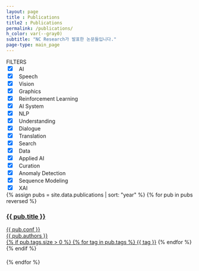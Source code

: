 ```yaml
---
layout: page
title : Publications
title2 : Publications
permalink: /publications/
h_color: var(--gray0)
subtitle: "NC Research가 발표한 논문들입니다."
page-type: main_page
---
```


<script src="{{ site.baseurl | prepend: site.url }}/assets/js/publications.js"></script>

<div class="home">
    <div class="blog-page">
        <div class="item-filter">
          <div class="item-filter-title">
            FILTERS
          </div>
          <div class="blog-filter-big">
            <input type="checkbox" id="ai" checked/><label for="ai"></label><span class="blog-filter-big-title">　AI</span><span id="ai_chevron" class="chevron"></span>
          </div>
          <div id="ai_subtech">
            <div class="blog-filter-small"><input type="checkbox" id="speech" checked/><label for="speech"></label><span class="blog-filter-small-title">　Speech</span></div>
            <div class="blog-filter-small"><input type="checkbox" id="vision" checked/><label for="vision"></label><span class="blog-filter-small-title">　Vision</span></div>
            <div class="blog-filter-small"><input type="checkbox" id="graphics" checked/><label for="graphics"></label><span class="blog-filter-small-title">　Graphics</span></div>
            <div class="blog-filter-small"><input type="checkbox" id="reinforcement_learning" checked/><label for="reinforcement_learning"></label><span class="blog-filter-small-title">　Reinforcement Learning</span></div>
            <div class="blog-filter-small"><input type="checkbox" id="ai_system" checked/><label for="ai_system"></label><span class="blog-filter-small-title">　AI System</span></div>
          </div>
          <div class="blog-filter-big">
            <input type="checkbox" id="nlp" checked/><label for="nlp"></label><span class="blog-filter-big-title">　NLP</span><span id="nlp_chevron" class="chevron"></span>
          </div>
          <div id="nlp_subtech">
            <div class="blog-filter-small"><input type="checkbox" id="understanding" checked/><label for="understanding"></label><span class="blog-filter-small-title">　Understanding</span></div>
            <div class="blog-filter-small"><input type="checkbox" id="dialogue" checked/><label for="dialogue"></label><span class="blog-filter-small-title">　Dialogue</span></div>
            <div class="blog-filter-small"><input type="checkbox" id="translation" checked/><label for="translation"></label><span class="blog-filter-small-title">　Translation</span></div>
            <div class="blog-filter-small"><input type="checkbox" id="search" checked/><label for="search"></label><span class="blog-filter-small-title">　Search</span></div>
            <div class="blog-filter-small"><input type="checkbox" id="data" checked/><label for="data"></label><span class="blog-filter-small-title">　Data</span></div>
          </div>
          <div class="blog-filter-big">
            <input type="checkbox" id="applied_ai" checked/><label for="applied_ai"></label><span class="blog-filter-big-title">　Applied AI</span><span id="applied_ai_chevron" class="chevron"></span>
          </div>
          <div id="applied_ai_subtech">
            <div class="blog-filter-small"><input type="checkbox" id="curation" checked/><label for="curation"></label><span class="blog-filter-small-title">　Curation</span></div>
            <div class="blog-filter-small"><input type="checkbox" id="anomaly_detection" checked/><label for="anomaly_detection"></label><span class="blog-filter-small-title">　Anomaly Detection</span></div>
            <div class="blog-filter-small"><input type="checkbox" id="sequence_modeling" checked/><label for="sequence_modeling"></label><span class="blog-filter-small-title">　Sequence Modeling</span></div>
            <div class="blog-filter-small"><input type="checkbox" id="xai" checked/><label for="xai"></label><span class="blog-filter-small-title">　XAI</span></div>
          </div>
        </div>
        <div class="publication-group">
            {% assign pubs = site.data.publications | sort: "year" %}
            {% for pub in pubs reversed %}
                <div class='publication_div {% if pub.tags.size > 0 %}{% for tag in pub.tags %}{{ tag }} {% endfor %}{% endif %}'>
                    <a href='' class='show-message' data-id='{{ pub.id }}'>
                        <h3 class='pub_title'>
                            {{ pub.title }}
                        </h3>
                        <div class='publications_meta'>{{ pub.conf }}</div>
                        <div class='publications_author'>{{ pub.authors }}</div>
                        <div class="publications_tag_list">
                        {% if pub.tags.size > 0 %}
                            {% for tag in pub.tags %}
                                <a class='publication_tag' href='' data-filter="{{ tag }}">{{ tag }}</a>
                            {% endfor %}
                        {% endif %}
                        </div>
                        <div>　</div>
                    </a>
                    <div class="modal-hide" id="pub_popup_{{ pub.id }}" style="display:none;">{{ pub.abstract }}</div>
                </div>
            {% endfor %}
        </div>
    </div>
</div>
